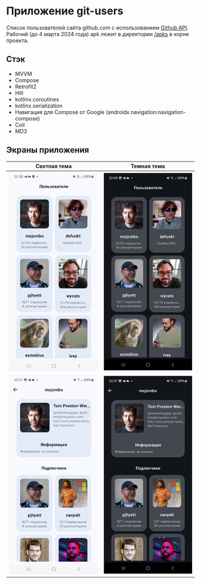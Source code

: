 # Приложение git-users
Cписок пользователей сайта github.com с использованием [Github API](https://docs.github.com/ru/rest/users/users?apiVersion=2022-11-28#list-users).\
Рабочий (до 4 марта 2024 года) apk лежит в директории [/apks](https://github.com/FavoriDeLaFortune/git-users/apks) в корне проекта.

## Стэк
- MVVM
- Compose
- Retrofit2
- Hilt
- kotlinx.coroutines
- kotlinx.serialization
- Навигация для Compose от Google (androidx.navigation:navigation-compose)
- Coil
- MD3

## Экраны приложения
| Светлая тема | Темная тема |
| ----------- | ----------- |
| ![start_screen_light](./readme_images/start_screen_light.jpg) | ![start_screen_dark.](./readme_images/start_screen_dark.jpg) |
| ![profile_screen_light](./readme_images/profile_screen_light.jpg) | ![profile_screen_dark](./readme_images/profile_screen_dark.jpg) |